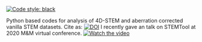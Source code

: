 [![Code style: black](https://img.shields.io/badge/code%20style-black-000000.svg)](https://github.com/psf/black)

Python based codes for analysis of 4D-STEM and aberration corrected vanilla STEM datasets. 
Cite as:
[![DOI](https://zenodo.org/badge/DOI/10.5281/zenodo.3369427.svg)](https://doi.org/10.5281/zenodo.3369427)
I recently gave an talk on STEMTool at 2020 M&M virtual conference. 
[![Watch the video
](https://img.youtube.com/vi/qIaplVNAQ_k/hqdefault.jpg)](https://youtu.be/qIaplVNAQ_k)
